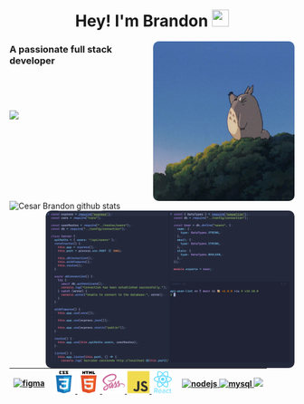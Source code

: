 <h1 align="center">Hey! I'm Brandon <img src="https://raw.githubusercontent.com/Pocco81/Pocco81/main/assets/hi.gif?raw=true" width="30px" height="30px"></h1>

<img align="right" src="./assets/ghibli.gif" alt="giphy" width="250" style=" border-radius:10px;">

<h3 >A passionate full stack developer</h3><br>

&emsp;

<img src="https://github-readme-stats.vercel.app/api?username=Cesar-Brandon&show_icons=true&theme=blueberry"/>

&emsp;

<img align="left" width="300" src="https://github-readme-stats.vercel.app/api/top-langs/?username=Cesar-Brandon&theme=blueberry" alt="Cesar Brandon github stats">

<img align="right" width="440" src="./assets/minimalist-mode.png" alt="giphy" style="border-radius:10px;">

&emsp;

| <a href="https://www.figma.com/" target="_blank" rel="noreferrer"> <img src="https://www.vectorlogo.zone/logos/figma/figma-icon.svg" alt="figma" width="40" height="40"/> </a> | <a href="https://www.w3schools.com/css/" target="_blank" rel="noreferrer"> <img src="https://raw.githubusercontent.com/devicons/devicon/master/icons/css3/css3-original-wordmark.svg" alt="css3" width="40" height="40"/> </a> <a href="https://www.w3.org/html/" target="_blank" rel="noreferrer"> <img src="https://raw.githubusercontent.com/devicons/devicon/master/icons/html5/html5-original-wordmark.svg" alt="html5" width="40" height="40"/> </a> <a href="https://sass-lang.com" target="_blank" rel="noreferrer"> <img src="https://raw.githubusercontent.com/devicons/devicon/master/icons/sass/sass-original.svg" alt="sass" width="40" height="40"/> </a> <a href="https://developer.mozilla.org/en-US/docs/Web/JavaScript" target="_blank" rel="noreferrer"> <img src="https://raw.githubusercontent.com/devicons/devicon/master/icons/javascript/javascript-original.svg" alt="javascript" width="40" height="40"/> </a> <a href="https://reactjs.org/" target="_blank" rel="noreferrer"> <img src="https://raw.githubusercontent.com/devicons/devicon/master/icons/react/react-original-wordmark.svg" alt="react" width="40" height="40"/> </a> | <a href="https://nodejs.org" target="_blank" rel="noreferrer"> <img src="https://cdn.iconscout.com/icon/free/png-256/node-js-1174925.png" alt="nodejs" width="40" height="40"/> </a> <a href="https://www.mysql.com/" target="_blank" rel="noreferrer"> <img src="https://cdn-icons-png.flaticon.com/512/528/528260.png" alt="mysql" width="40" height="40"/> </a>  <img  witdh="40" height="40" src="https://icons.iconarchive.com/icons/paomedia/small-n-flat/1024/terminal-icon.png">
| ------------- | ------------- | ------------- |
